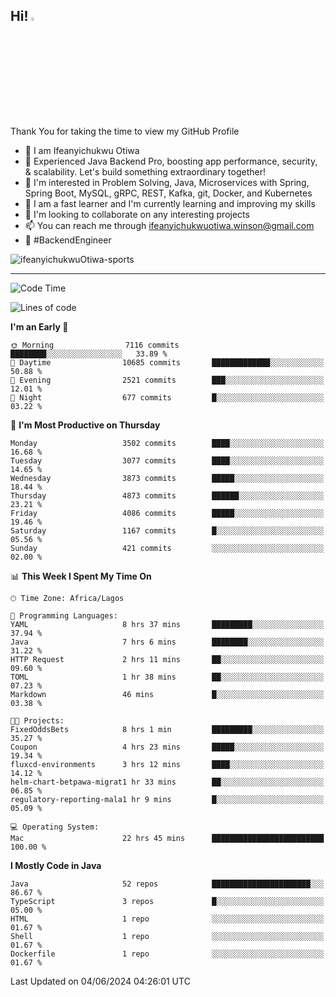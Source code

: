 <!-- BLOG-POST-LIST:START --><!-- BLOG-POST-LIST:END -->

## Hi! <img src="https://media.giphy.com/media/hvRJCLFzcasrR4ia7z/giphy.gif" width="4%"> 

Thank You for taking the time to view my GitHub Profile

- 👋 I am Ifeanyichukwu Otiwa
- 🚀 Experienced Java Backend Pro, boosting app performance, security, & scalability. Let's build something extraordinary together!
- 👀 I'm interested in Problem Solving, Java, Microservices with Spring, Spring Boot, MySQL, gRPC, REST, Kafka, git, Docker, and Kubernetes
- 🌱 I am a fast learner and I'm currently learning and improving my skills
- 💞️ I'm looking to collaborate on any interesting projects
- 📫 You can reach me through ifeanyichukwuotiwa.winson@gmail.com
- 🚀 #BackendEngineer

<p align="left" marginTop="10px"> <img src="https://komarev.com/ghpvc/?username=ifeanyichukwuOtiwa-sports&label=Profile%20views&color=0e75b6&style=for-the-badge" alt="ifeanyichukwuOtiwa-sports" /> </p>

***

<!--START_SECTION:waka-->
![Code Time](http://img.shields.io/badge/Code%20Time-2%2C590%20hrs%2030%20mins-blue)

![Lines of code](https://img.shields.io/badge/From%20Hello%20World%20I%27ve%20Written-5.5%20million%20lines%20of%20code-blue)

**I'm an Early 🐤** 

```text
🌞 Morning                7116 commits        ████████░░░░░░░░░░░░░░░░░   33.89 % 
🌆 Daytime                10685 commits       █████████████░░░░░░░░░░░░   50.88 % 
🌃 Evening                2521 commits        ███░░░░░░░░░░░░░░░░░░░░░░   12.01 % 
🌙 Night                  677 commits         █░░░░░░░░░░░░░░░░░░░░░░░░   03.22 % 
```
📅 **I'm Most Productive on Thursday** 

```text
Monday                   3502 commits        ████░░░░░░░░░░░░░░░░░░░░░   16.68 % 
Tuesday                  3077 commits        ████░░░░░░░░░░░░░░░░░░░░░   14.65 % 
Wednesday                3873 commits        █████░░░░░░░░░░░░░░░░░░░░   18.44 % 
Thursday                 4873 commits        ██████░░░░░░░░░░░░░░░░░░░   23.21 % 
Friday                   4086 commits        █████░░░░░░░░░░░░░░░░░░░░   19.46 % 
Saturday                 1167 commits        █░░░░░░░░░░░░░░░░░░░░░░░░   05.56 % 
Sunday                   421 commits         ░░░░░░░░░░░░░░░░░░░░░░░░░   02.00 % 
```


📊 **This Week I Spent My Time On** 

```text
🕑︎ Time Zone: Africa/Lagos

💬 Programming Languages: 
YAML                     8 hrs 37 mins       █████████░░░░░░░░░░░░░░░░   37.94 % 
Java                     7 hrs 6 mins        ████████░░░░░░░░░░░░░░░░░   31.22 % 
HTTP Request             2 hrs 11 mins       ██░░░░░░░░░░░░░░░░░░░░░░░   09.60 % 
TOML                     1 hr 38 mins        ██░░░░░░░░░░░░░░░░░░░░░░░   07.23 % 
Markdown                 46 mins             █░░░░░░░░░░░░░░░░░░░░░░░░   03.38 % 

🐱‍💻 Projects: 
FixedOddsBets            8 hrs 1 min         █████████░░░░░░░░░░░░░░░░   35.27 % 
Coupon                   4 hrs 23 mins       █████░░░░░░░░░░░░░░░░░░░░   19.34 % 
fluxcd-environments      3 hrs 12 mins       ████░░░░░░░░░░░░░░░░░░░░░   14.12 % 
helm-chart-betpawa-migrat1 hr 33 mins        ██░░░░░░░░░░░░░░░░░░░░░░░   06.85 % 
regulatory-reporting-mala1 hr 9 mins         █░░░░░░░░░░░░░░░░░░░░░░░░   05.09 % 

💻 Operating System: 
Mac                      22 hrs 45 mins      █████████████████████████   100.00 % 
```

**I Mostly Code in Java** 

```text
Java                     52 repos            ██████████████████████░░░   86.67 % 
TypeScript               3 repos             █░░░░░░░░░░░░░░░░░░░░░░░░   05.00 % 
HTML                     1 repo              ░░░░░░░░░░░░░░░░░░░░░░░░░   01.67 % 
Shell                    1 repo              ░░░░░░░░░░░░░░░░░░░░░░░░░   01.67 % 
Dockerfile               1 repo              ░░░░░░░░░░░░░░░░░░░░░░░░░   01.67 % 
```




 Last Updated on 04/06/2024 04:26:01 UTC
<!--END_SECTION:waka-->

<!--
<p align="center">
![trophy](https://github-profile-trophy.vercel.app/?username=ifeanyichukwuOtiwa-sports&theme=onedark) (https://github.com/ryo-ma/github-profile-trophy)
</p>
-->

<!---
ifeanyi-otiwa/ifeanyi-otiwa is a ✨ special ✨ repository because its `README.md` (this file) appears on your GitHub profile.
You can click the Preview link to take a look at your changes.
--->
